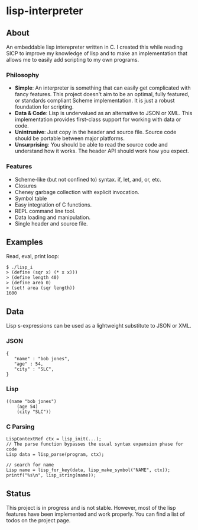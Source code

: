 lisp-interpreter
===============

## About

An embeddable lisp interepreter written in C. I created this while reading SICP to improve my knowledge of lisp and to make an implementation that allows me to easily add scripting to my own programs.


### Philosophy

- **Simple**: An interpreter is something that can easily get complicated with fancy features. This project doesn't aim to be an optimal, fully featured, or standards compliant Scheme implementation. It is just a robust foundation for scripting.
- **Data & Code**: Lisp is undervalued as an alternative to JSON or XML. This implementation provides first-class support for working with data or code.
- **Unintrusive**: Just copy in the header and source file. Source code should be portable between major platforms.
- **Unsurprising**: You should be able to read the source code and understand how it works. The header API should work how you expect.

### Features

- Scheme-like (but not confined to) syntax. if, let, and, or, etc.
- Closures
- Cheney garbage collection with explicit invocation.
- Symbol table
- Easy integration of C functions.
- REPL command line tool.
- Data loading and manipulation.
- Single header and source file.

## Examples


Read, eval, print loop:
```
$ ./lisp_i
> (define (sqr x) (* x x)))
> (define length 40)
> (define area 0)
> (set! area (sqr length))
1600
```

## Data

Lisp s-expressions can be used as a lightweight substitute to JSON or XML. 

### JSON 
```
{
   "name" : "bob jones",
   "age" : 54,
   "city" : "SLC",
}

```

### Lisp
```
((name "bob jones") 
    (age 54) 
    (city "SLC"))

```

### C Parsing
```
LispContextRef ctx = lisp_init(...);
// The parse function bypasses the usual syntax expansion phase for code
Lisp data = lisp_parse(program, ctx);

// search for name
Lisp name = lisp_for_key(data, lisp_make_symbol("NAME", ctx));
printf("%s\n", lisp_string(name));

```


## Status

This project is in progress and is not stable. However, most of the lisp features have been implemented and work properly. You can find a list of todos on the project page.


